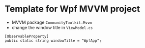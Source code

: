 # Template for Wpf MVVM project

- MVVM package `CommunityToolkit.Mvvm`
- change the window title in `ViewModel.cs`

```csharp=
[ObservableProperty]
public static string windowTitle = "WpfApp";
```